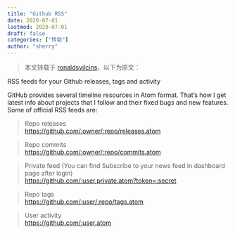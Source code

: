 ```yaml
---
title: "Github RSS" 
date: 2020-07-01
lastmod: 2020-07-01
draft: false
categories: ["转载"]
author: "sherry"
---
```


> 本文转载于 [ronaldsvilcins](https://www.ronaldsvilcins.com/2020/03/26/rss-feeds-for-your-github-releases-tags-and-activity/)，以下为原文：

RSS feeds for your Github releases, tags and activity

GitHub provides several timeline resources in Atom format. That’s how I get latest info about projects that I follow and their fixed bugs and new features. Some of official RSS feeds are:

<!--more-->

> Repo releases   
> https://github.com/:owner/:repo/releases.atom

> Repo commits   
> https://github.com/:owner/:repo/commits.atom

> Private feed (You can find Subscribe to your news feed in dashboard page after login)   
> https://github.com/:user.private.atom?token=:secret

> Repo tags  
> https://github.com/:user/:repo/tags.atom

> User activity  
> https://github.com/:user.atom

